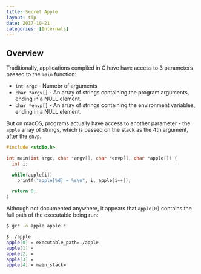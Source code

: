 ```yaml
---
title: Secret Apple
layout: tip
date: 2017-10-21
categories: [Internals]
---
```


## Overview

Traditionally, applications compiled in C have have access to 3 parameters passed to the ```main``` function:
* ```int argc``` - Numebr of arguments
* ```char *argv[]``` - An array of strings containing the program arguments, ending in a NULL element.
* ```char *envp[]``` - An array of strings containing the environment variables, ending in a NULL element.

But on macOS, programs actually have access to another parameter - the ```apple``` array of strings, which is passed on the stack as the 4th argument, after the ```envp```.

```c
#include <stdio.h>

int main(int argc, char *argv[], char *envp[], char *apple[]) {
  int i;

  while(apple[i])
    printf("apple[%d] = %s\n", i, apple[i++]);

  return 0;
}
```

Although not documented anywhere, it appears that ```apple[0]``` contains the full path of the executable being run:

```bash
$ gcc -o apple apple.c

$ ./apple
apple[0] = executable_path=./apple
apple[1] =
apple[2] =
apple[3] =
apple[4] = main_stack=
```

